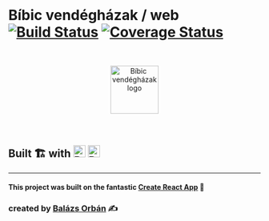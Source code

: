 <br>

# Bíbic vendégházak / web [![Build Status](https://travis-ci.org/bibic-vendeghazak/web.svg?branch=develop)](https://travis-ci.org/bibic-vendeghazak/web) [![Coverage Status](https://coveralls.io/repos/github/bibic-vendeghazak/web/badge.svg?branch=develop)](https://coveralls.io/github/bibic-vendeghazak/web?branch=develop)


<br>
<p align=center>
<a href="https://bibicvendeghazak.hu"><img width=96 src="https://bibic-vendeghazak-web.firebaseapp.com/android-chrome-192x192.png" alt="Bíbic vendégházak logo"></a>
<br>
<br>
<br>

<h2>Built 🏗 with 
<a href="https://reactjs.org"><img height=24 src="https://upload.wikimedia.org/wikipedia/commons/a/a7/React-icon.svg" alt="React logo"></a>
<a href="https://firebase.google.com"><img src="https://firebase.google.com/downloads/brand-guidelines/SVG/logo-logomark.svg" height=24 alt="React logo"></a></h2>

</p>

<hr/>

#### This project was built on the fantastic  [Create React App](https://github.com/facebook/create-react-app) 🎉

### created by [Balázs Orbán](https://new.balazsorban.com) ✍

